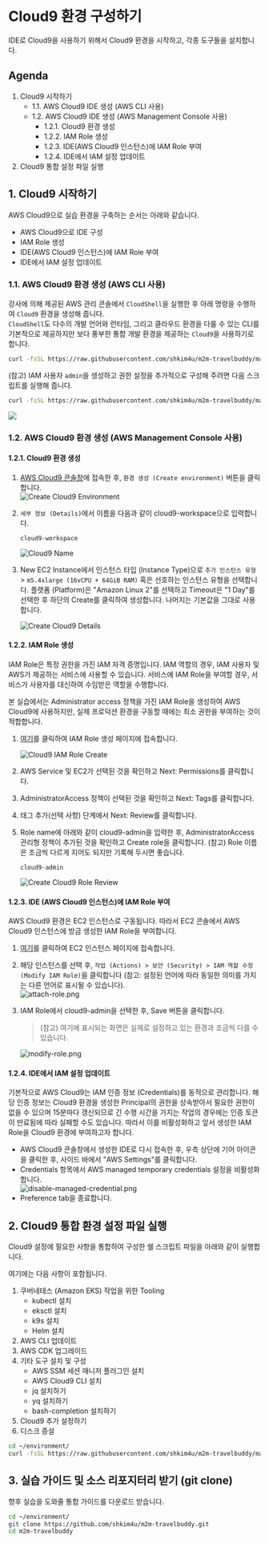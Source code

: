 # Cloud9 환경 구성하기

IDE로 Cloud9을 사용하기 위해서 Cloud9 환경을 시작하고, 각종 도구들을 설치합니다.

## Agenda

1. Cloud9 시작하기
    * 1.1. AWS Cloud9 IDE 생성 (AWS CLI 사용)
    * 1.2. AWS Cloud9 IDE 생성 (AWS Management Console 사용)
      * 1.2.1. Cloud9 환경 생성
      * 1.2.2. IAM Role 생성
      * 1.2.3. IDE(AWS Cloud9 인스턴스)에 IAM Role 부여
      * 1.2.4. IDE에서 IAM 설정 업데이트
2. Cloud9 통합 설정 파일 실행

## 1. Cloud9 시작하기

AWS Cloud9으로 실습 환경을 구축하는 순서는 아래와 같습니다.

- AWS Cloud9으로 IDE 구성
- IAM Role 생성
- IDE(AWS Cloud9 인스턴스)에 IAM Role 부여
- IDE에서 IAM 설정 업데이트

### 1.1. AWS Cloud9 환경 생성 (AWS CLI 사용)
강사에 의해 제공된 AWS 관리 콘솔에서 ```CloudShell```을 실행한 후 아래 명령을 수행하여 ```Cloud9``` 환경을 생성해 줍니다.<br>
```CloudShell```도 다수의 개발 언어와 런타임, 그리고 클라우드 환경을 다룰 수 있는 CLI를 기본적으로 제공하지만 보다 풍부한 통합 개발 환경을 제공하는 ```Cloud9```을 사용하기로 합니다.<br>
```bash
curl -fsSL https://raw.githubusercontent.com/shkim4u/m2m-travelbuddy/main/cloud9/bootstrap-v2.sh | bash
```

(참고) IAM 사용자 ```admin```을 생성하고 권한 설정을 추가적으로 구성해 주려면 다음 스크립트를 실행해 줍니다.<br>
```bash
curl -fsSL https://raw.githubusercontent.com/shkim4u/m2m-travelbuddy/main/cloud9/bootstrap-v2-with-admin-user-trust.sh | bash
```

![](./assets/bootstrap-cloud9-via-cloudshell.png)

### 1.2. AWS Cloud9 환경 생성 (AWS Management Console 사용)
#### 1.2.1. Cloud9 환경 생성
1. [AWS Cloud9 콘솔창](https://console.aws.amazon.com/cloud9)에 접속한 후, ```환경 생성 (Create environment)``` 버튼을 클릭합니다.<br>
   ![Create Cloud9 Environment](../images/cloud9/create-cloud9-environment.png)
2. ```세부 정보 (Details)```에서 이름을 다음과 같이 cloud9-workspace으로 입력합니다.
   ```
   cloud9-workspace
   ```
   
   ![Cloud9 Name](../images/cloud9/create-cloud9-name.png)


[//]: # (3. &#40;중요&#41; "Network settings"에서 앞서 EKS 클러스터 생성 과정에서 함께 생성된 VPC 및 Subnet을 선택한다. 이는 이후에 생성할 데이터베이스에 접속하여 구성하는 작업을 함께 수행하기 위함이다.)

[//]: # (  - VPC: EKS 클러스터 생성 시 함께 생성된 VPC)

[//]: # (  - Subnet: PrivateSubnet-a <br>)

[//]: # (![Cloud9 생성 화면]&#40;./images/cloud9/cloud9-network-settings.png&#41;)

3. New EC2 Instance에서 인스턴스 타입 (Instance Type)으로 ```추가 인스턴스 유형``` > ```m5.4xlarge (16vCPU + 64GiB RAM)``` 혹은 선호하는 인스턴스 유형을 선택합니다. 플랫폼 (Platform)은 "Amazon Linux 2"를 선택하고 Timeout은 "1 Day"를 선택한 후 하단의 Create를 클릭하여 생성합니다. 나머지는 기본값을 그대로 사용합니다.

   ![Create Cloud9 Details](../images/cloud9/create-cloud9-details.png)

#### 1.2.2. IAM Role 생성

IAM Role은 특정 권한을 가진 IAM 자격 증명입니다. IAM 역할의 경우, IAM 사용자 및 AWS가 제공하는 서비스에 사용할 수 있습니다. 서비스에 IAM Role을 부여할 경우, 서비스가 사용자를 대신하여 수임받은 역할을 수행합니다.

본 실습에서는 Administrator access 정책을 가진 IAM Role을 생성하여 AWS Cloud9에 사용하지만, 실제 프로덕션 환경을 구동할 때에는 최소 권한을 부여하는 것이 적합합니다.

1. [여기](https://console.aws.amazon.com/iam/home#/roles$new?step=type&commonUseCase=EC2%2BEC2&selectedUseCase=EC2&policies=arn:aws:iam::aws:policy%2FAdministratorAccess)를 클릭하여 IAM Role 생성 페이지에 접속합니다.<br>

   ![Cloud9 IAM Role Create](../images/cloud9/create-cloud9-iam-role.png)

2. AWS Service 및 EC2가 선택된 것을 확인하고 Next: Permissions를 클릭합니다.
3. AdministratorAccess 정책이 선택된 것을 확인하고 Next: Tags를 클릭합니다.
4. 태그 추가(선택 사항) 단계에서 Next: Review를 클릭합니다.
5. Role name에 아래와 같이 cloud9-admin을 입력한 후, AdministratorAccess 관리형 정책이 추가된 것을 확인하고 Create role을 클릭합니다. (참고) Role 이름은 조금씩 다르게 지어도 되지만 기록해 두시면 좋습니다.
   ```
   cloud9-admin
   ```
   
   ![Create Cloud9 Role Review](../images/cloud9/create-cloud9-role-review.png)


#### 1.2.3. IDE (AWS Cloud9 인스턴스)에 IAM Role 부여

AWS Cloud9 환경은 EC2 인스턴스로 구동됩니다. 따라서 EC2 콘솔에서 AWS Cloud9 인스턴스에 방금 생성한 IAM Role을 부여합니다.

1. [여기](https://console.aws.amazon.com/ec2/v2/home?#Instances:sort=desc:launchTime)를 클릭하여 EC2 인스턴스 페이지에 접속합니다.
2. 해당 인스턴스를 선택 후, ```작업 (Actions) > 보안 (Security) > IAM 역할 수정 (Modify IAM Role)```을 클릭합니다 (참고: 설정된 언어에 따라 동일한 의미를 가지는 다른 언어로 표시될 수 있습니다).<br>
   ![attach-role.png](../images/cloud9/cloud9-instance-iam-role.png)
3. IAM Role에서 cloud9-admin을 선택한 후, Save 버튼을 클릭합니다.<br>
    > (참고) 여기에 표시되는 화면은 실제로 설정하고 있는 환경과 조금씩 다를 수 있습니다.<br>

    ![modify-role.png](../images/cloud9/modify-role-new2.png)

#### 1.2.4. IDE에서 IAM 설정 업데이트

기본적으로 AWS Cloud9는 IAM 인증 정보 (Credentials)를 동적으로 관리합니다. 해당 인증 정보는 Cloud9 환경을 생성한 Principal의 권한을 상속받아서 필요한 권한이 없을 수 있으며 15분마다 갱신되므로 긴 수행 시간을 가지는 작업의 경우에는 인증 토큰이 만료됨에 따라 실패할 수도 있습니다. 따라서 이를 비활성화하고 앞서 생성한 IAM Role을 Cloud9 환경에 부여하고자 합니다.

- AWS Cloud9 콘솔창에서 생성한 IDE로 다시 접속한 후, 우측 상단에 기어 아이콘을 클릭한 후, 사이드 바에서 "AWS Settings"를 클릭합니다.
- Credentials 항목에서 AWS managed temporary credentials 설정을 비활성화합니다.<br>
  ![disable-managed-credential.png](../images/cloud9/disable-managed-credentials.png)
- Preference tab을 종료합니다.

## 2. Cloud9 통합 환경 설정 파일 실행

Cloud9 설정에 필요한 사항을 통합하여 구성한 쉘 스크립트 파일을 아래와 같이 실행합니다.

여기에는 다음 사항이 포함됩니다.

1. 쿠버네테스 (Amazon EKS) 작업을 위한 Tooling
    * kubectl 설치
    * eksctl 설치
    * k9s 설치
    * Helm 설치
2. AWS CLI 업데이트
3. AWS CDK 업그레이드
4. 기타 도구 설치 및 구성
   * AWS SSM 세션 매니저 플러그인 설치
   * AWS Cloud9 CLI 설치
   * jq 설치하기
   * yq 설치하기
   * bash-completion 설치하기
5. Cloud9 추가 설정하기
6. 디스크 증설

```bash
cd ~/environment/
curl -fsSL https://raw.githubusercontent.com/shkim4u/m2m-travelbuddy/main/cloud9/cloud9.sh | bash
```

## 3. 실습 가이드 및 소스 리포지터리 받기 (git clone)
향후 실습을 도와줄 통합 가이드를 다운로드 받습니다.

```bash
cd ~/environment/
git clone https://github.com/shkim4u/m2m-travelbuddy.git
cd m2m-travelbuddy
```
